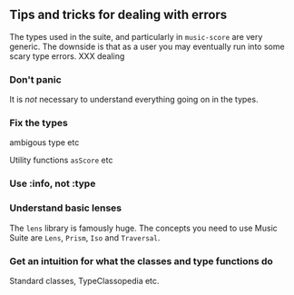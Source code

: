 

## Tips and tricks for dealing with errors

The types used in the suite, and particularly in `music-score` are very generic. The downside is that as a user you may eventually run into some scary type errors. XXX dealing 


### Don't panic

It is *not* necessary to understand everything going on in the types.

### Fix the types

ambigous type etc

Utility functions `asScore` etc

### Use :info, not :type

### Understand basic lenses

The `lens` library is famously huge. The concepts you need to use Music Suite are
`Lens`, `Prism`, `Iso` and `Traversal`.

### Get an intuition for what the classes and type functions do

Standard classes, TypeClassopedia
etc.